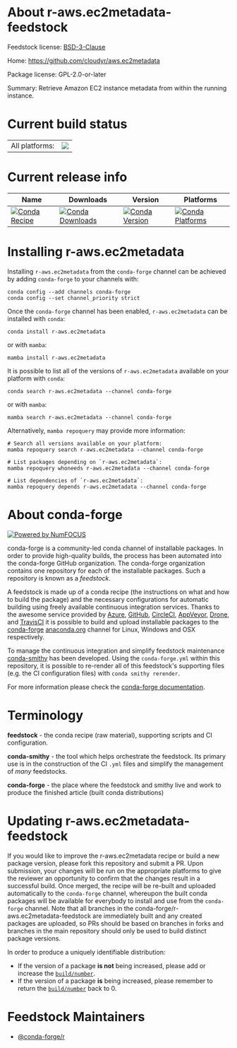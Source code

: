 About r-aws.ec2metadata-feedstock
=================================

Feedstock license: [BSD-3-Clause](https://github.com/conda-forge/r-aws.ec2metadata-feedstock/blob/main/LICENSE.txt)

Home: https://github.com/cloudyr/aws.ec2metadata

Package license: GPL-2.0-or-later

Summary: Retrieve Amazon EC2 instance metadata from within the running instance.

Current build status
====================


<table><tr><td>All platforms:</td>
    <td>
      <a href="https://dev.azure.com/conda-forge/feedstock-builds/_build/latest?definitionId=3334&branchName=main">
        <img src="https://dev.azure.com/conda-forge/feedstock-builds/_apis/build/status/r-aws.ec2metadata-feedstock?branchName=main">
      </a>
    </td>
  </tr>
</table>

Current release info
====================

| Name | Downloads | Version | Platforms |
| --- | --- | --- | --- |
| [![Conda Recipe](https://img.shields.io/badge/recipe-r--aws.ec2metadata-green.svg)](https://anaconda.org/conda-forge/r-aws.ec2metadata) | [![Conda Downloads](https://img.shields.io/conda/dn/conda-forge/r-aws.ec2metadata.svg)](https://anaconda.org/conda-forge/r-aws.ec2metadata) | [![Conda Version](https://img.shields.io/conda/vn/conda-forge/r-aws.ec2metadata.svg)](https://anaconda.org/conda-forge/r-aws.ec2metadata) | [![Conda Platforms](https://img.shields.io/conda/pn/conda-forge/r-aws.ec2metadata.svg)](https://anaconda.org/conda-forge/r-aws.ec2metadata) |

Installing r-aws.ec2metadata
============================

Installing `r-aws.ec2metadata` from the `conda-forge` channel can be achieved by adding `conda-forge` to your channels with:

```
conda config --add channels conda-forge
conda config --set channel_priority strict
```

Once the `conda-forge` channel has been enabled, `r-aws.ec2metadata` can be installed with `conda`:

```
conda install r-aws.ec2metadata
```

or with `mamba`:

```
mamba install r-aws.ec2metadata
```

It is possible to list all of the versions of `r-aws.ec2metadata` available on your platform with `conda`:

```
conda search r-aws.ec2metadata --channel conda-forge
```

or with `mamba`:

```
mamba search r-aws.ec2metadata --channel conda-forge
```

Alternatively, `mamba repoquery` may provide more information:

```
# Search all versions available on your platform:
mamba repoquery search r-aws.ec2metadata --channel conda-forge

# List packages depending on `r-aws.ec2metadata`:
mamba repoquery whoneeds r-aws.ec2metadata --channel conda-forge

# List dependencies of `r-aws.ec2metadata`:
mamba repoquery depends r-aws.ec2metadata --channel conda-forge
```


About conda-forge
=================

[![Powered by
NumFOCUS](https://img.shields.io/badge/powered%20by-NumFOCUS-orange.svg?style=flat&colorA=E1523D&colorB=007D8A)](https://numfocus.org)

conda-forge is a community-led conda channel of installable packages.
In order to provide high-quality builds, the process has been automated into the
conda-forge GitHub organization. The conda-forge organization contains one repository
for each of the installable packages. Such a repository is known as a *feedstock*.

A feedstock is made up of a conda recipe (the instructions on what and how to build
the package) and the necessary configurations for automatic building using freely
available continuous integration services. Thanks to the awesome service provided by
[Azure](https://azure.microsoft.com/en-us/services/devops/), [GitHub](https://github.com/),
[CircleCI](https://circleci.com/), [AppVeyor](https://www.appveyor.com/),
[Drone](https://cloud.drone.io/welcome), and [TravisCI](https://travis-ci.com/)
it is possible to build and upload installable packages to the
[conda-forge](https://anaconda.org/conda-forge) [anaconda.org](https://anaconda.org/)
channel for Linux, Windows and OSX respectively.

To manage the continuous integration and simplify feedstock maintenance
[conda-smithy](https://github.com/conda-forge/conda-smithy) has been developed.
Using the ``conda-forge.yml`` within this repository, it is possible to re-render all of
this feedstock's supporting files (e.g. the CI configuration files) with ``conda smithy rerender``.

For more information please check the [conda-forge documentation](https://conda-forge.org/docs/).

Terminology
===========

**feedstock** - the conda recipe (raw material), supporting scripts and CI configuration.

**conda-smithy** - the tool which helps orchestrate the feedstock.
                   Its primary use is in the construction of the CI ``.yml`` files
                   and simplify the management of *many* feedstocks.

**conda-forge** - the place where the feedstock and smithy live and work to
                  produce the finished article (built conda distributions)


Updating r-aws.ec2metadata-feedstock
====================================

If you would like to improve the r-aws.ec2metadata recipe or build a new
package version, please fork this repository and submit a PR. Upon submission,
your changes will be run on the appropriate platforms to give the reviewer an
opportunity to confirm that the changes result in a successful build. Once
merged, the recipe will be re-built and uploaded automatically to the
`conda-forge` channel, whereupon the built conda packages will be available for
everybody to install and use from the `conda-forge` channel.
Note that all branches in the conda-forge/r-aws.ec2metadata-feedstock are
immediately built and any created packages are uploaded, so PRs should be based
on branches in forks and branches in the main repository should only be used to
build distinct package versions.

In order to produce a uniquely identifiable distribution:
 * If the version of a package **is not** being increased, please add or increase
   the [``build/number``](https://docs.conda.io/projects/conda-build/en/latest/resources/define-metadata.html#build-number-and-string).
 * If the version of a package **is** being increased, please remember to return
   the [``build/number``](https://docs.conda.io/projects/conda-build/en/latest/resources/define-metadata.html#build-number-and-string)
   back to 0.

Feedstock Maintainers
=====================

* [@conda-forge/r](https://github.com/conda-forge/r/)

